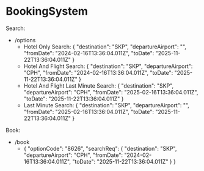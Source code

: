 # BookingSystem


Search:
 - /options
	 - Hotel Only Search:
	{
  "destination": "SKP",
  "departureAirport": "",
  "fromDate": "2024-02-16T13:36:04.011Z",
  "toDate": "2025-11-22T13:36:04.011Z"
	}
	- Hotel And Flight Search:
	{
  "destination": "SKP",
  "departureAirport": "CPH",
  "fromDate": "2024-02-16T13:36:04.011Z",
  "toDate": "2025-11-22T13:36:04.011Z"
	}
	- Hotel And Flight Last Minute Search:
	{
  "destination": "SKP",
  "departureAirport": "CPH",
  "fromDate": "2025-02-16T13:36:04.011Z",
  "toDate": "2025-11-22T13:36:04.011Z"
	}
	- Last Minute Search:
	{
  "destination": "SKP",
  "departureAirport": "",
  "fromDate": "2025-02-16T13:36:04.011Z",
  "toDate": "2025-11-22T13:36:04.011Z"
	}

Book:

 - /book
    - {
  "optionCode": "8626",
  "searchReq": {
  	"destination": "SKP",
  	"departureAirport": "CPH",
  	"fromDate": "2024-02-16T13:36:04.011Z",
  "toDate": "2025-11-22T13:36:04.011Z"
	}
} 

